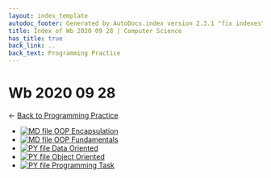 ```yaml
---
layout: index_template
autodoc_footer: Generated by AutoDocs.index version 2.3.1 "fix indexes" ⓒ Starwort, 2020
title: Index of Wb 2020 09 28 | Computer Science
has_title: true
back_link: ..
back_text: Programming Practice
---
```


# **Wb 2020 09 28**

← [Back to Programming Practice](..)

- [![MD file](https://img.icons8.com/windows/512/03dac6/regular-document.png) OOP Encapsulation](./OOP_encapsulation.html)
- [![MD file](https://img.icons8.com/windows/512/03dac6/regular-document.png) OOP Fundamentals](./OOP_fundamentals.html)
- [![PY file](https://img.icons8.com/windows/512/03dac6/py.png) Data Oriented](./data_oriented.py)
- [![PY file](https://img.icons8.com/windows/512/03dac6/py.png) Object Oriented](./object_oriented.py)
- [![PY file](https://img.icons8.com/windows/512/03dac6/py.png) Programming Task](./programming_task.py)
